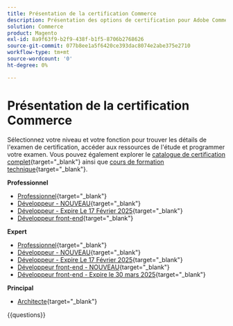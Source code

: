 ```yaml
---
title: Présentation de la certification Commerce
description: Présentation des options de certification pour Adobe Commerce
solution: Commerce
product: Magento
exl-id: 8a9f63f9-b2f9-438f-b1f5-8706b2768626
source-git-commit: 077b8ee1a5f6420ce393dac8074e2abe375e2710
workflow-type: tm+mt
source-wordcount: '0'
ht-degree: 0%

---
```


# Présentation de la certification Commerce

Sélectionnez votre niveau et votre fonction pour trouver les détails de l&#39;examen de certification, accéder aux ressources de l&#39;étude et programmer votre examen. Vous pouvez également explorer le [catalogue de certification complet](https://certification.adobe.com/certifications){target="_blank"} ainsi que [cours de formation technique](https://certification.adobe.com/courses/?/courses){target="_blank"}.

**Professionnel**

* [Professionnel](https://certification.adobe.com/certification/business-practitioner-professional){target="_blank"} <!--AD0-E712-->
* [Développeur - NOUVEAU](https://certification.adobe.com/certification/adobe-commerce-developer-professional-v2){target="_blank"} <!--AD0-E724-->
* [Développeur - Expire Le 17 Février 2025](https://certification.adobe.com/certification/commerce-developer-professional){target="_blank"} <!--AD0-E717-->
* [Développeur front-end](https://certification.adobe.com/certification/front-end-developer-professional){target="_blank"} <!--AD0-E721-->

**Expert**

* [Professionnel](https://certification.adobe.com/certification/adobe-commerce-business-practitioner-expert){target="_blank"} <!--AD0-E708-->
* [Développeur - NOUVEAU](https://certification.adobe.com/certification/adobe-commerce-developer-expert-v2){target="_blank"} <!--AD0-E716-->
* [Développeur - Expire Le 17 Février 2025](https://certification.adobe.com/certification/adobe-commerce-developer-expert){target="_blank"} <!--AD0-E716-->
* [Développeur front-end - NOUVEAU](https://certification.adobe.com/certification/front-end-developer-expert-v2){target="_blank"} <!--AD0-E727-->
* [Développeur front-end - Expire le 30 mars 2025](https://certification.adobe.com/certification/front-end-developer-expert){target="_blank"} <!--AD0-E720-->

**Principal**

* [Architecte](https://certification.adobe.com/certification/commerce-architect-master){target="_blank"} <!--AD0-E722-->

{{questions}}

